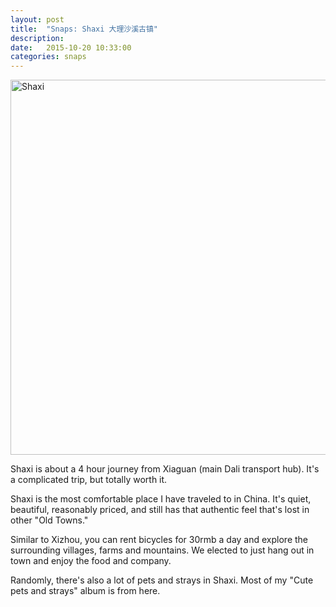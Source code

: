 ```yaml
---
layout: post
title:  "Snaps: Shaxi 大理沙溪古镇"
description:
date:   2015-10-20 10:33:00
categories: snaps
---
```


<a data-flickr-embed="true"  href="https://www.flickr.com/photos/136459740@N03/albums/72157660131292911" title="Shaxi"><img src="https://farm1.staticflickr.com/738/22028140101_298f309e98_c.jpg" width="800" height="600" alt="Shaxi"></a><script async src="//embedr.flickr.com/assets/client-code.js" charset="utf-8"></script>

Shaxi is about a 4 hour journey from Xiaguan (main Dali transport hub). It's a complicated trip, but totally worth it.

Shaxi is the most comfortable place I have traveled to in China. It's quiet, beautiful, reasonably priced, and still has that authentic feel that's lost in other "Old Towns."

Similar to Xizhou, you can rent bicycles for 30rmb a day and explore the surrounding villages, farms and mountains. We elected to just hang out in town and enjoy the food and company.

Randomly, there's also a lot of pets and strays in Shaxi. Most of my "Cute pets and strays" album is from here.
